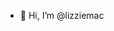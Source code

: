 - 👋 Hi, I’m @lizziemac

<!---
lizziemac/lizziemac is a ✨ special ✨ repository because its `README.md` (this file) appears on your GitHub profile.
You can click the Preview link to take a look at your changes.
--->
